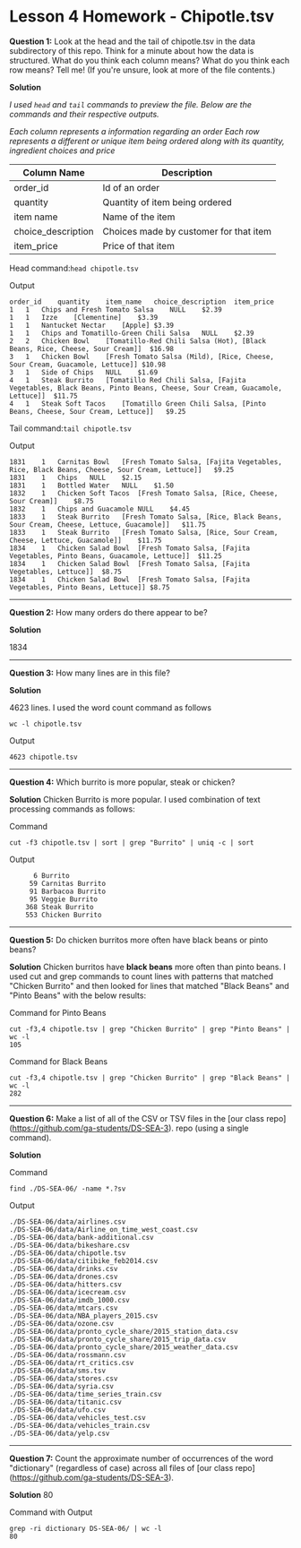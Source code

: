 # Lesson 4 Homework - Chipotle.tsv 

**Question 1:**
Look at the head and the tail of chipotle.tsv in the data subdirectory of this repo. Think for a minute about how the data is structured. What do you think each column means? What do you think each row means? Tell me! (If you're unsure, look at more of the file contents.)

**Solution**

_I used ```head``` and ```tail``` commands to preview the file. Below are the commands and their respective outputs._

_Each column represents a information regarding an order_
_Each row represents a different or unique item being ordered along with its quantity, ingredient choices and price_

|Column Name|Description|
|---|---|
order_id|Id of an order
quantity|Quantity of item being ordered
item name|Name of the item
choice_description|Choices made by customer for that item
item_price|Price of that item

Head command:```head chipotle.tsv ```

Output
```
order_id	quantity	item_name	choice_description	item_price
1	1	Chips and Fresh Tomato Salsa	NULL	$2.39 
1	1	Izze	[Clementine]	$3.39 
1	1	Nantucket Nectar	[Apple]	$3.39 
1	1	Chips and Tomatillo-Green Chili Salsa	NULL	$2.39 
2	2	Chicken Bowl	[Tomatillo-Red Chili Salsa (Hot), [Black Beans, Rice, Cheese, Sour Cream]]	$16.98 
3	1	Chicken Bowl	[Fresh Tomato Salsa (Mild), [Rice, Cheese, Sour Cream, Guacamole, Lettuce]]	$10.98 
3	1	Side of Chips	NULL	$1.69 
4	1	Steak Burrito	[Tomatillo Red Chili Salsa, [Fajita Vegetables, Black Beans, Pinto Beans, Cheese, Sour Cream, Guacamole, Lettuce]]	$11.75 
4	1	Steak Soft Tacos	[Tomatillo Green Chili Salsa, [Pinto Beans, Cheese, Sour Cream, Lettuce]]	$9.25 
```

Tail command:```tail chipotle.tsv ```

Output

```
1831	1	Carnitas Bowl	[Fresh Tomato Salsa, [Fajita Vegetables, Rice, Black Beans, Cheese, Sour Cream, Lettuce]]	$9.25 
1831	1	Chips	NULL	$2.15 
1831	1	Bottled Water	NULL	$1.50 
1832	1	Chicken Soft Tacos	[Fresh Tomato Salsa, [Rice, Cheese, Sour Cream]]	$8.75 
1832	1	Chips and Guacamole	NULL	$4.45 
1833	1	Steak Burrito	[Fresh Tomato Salsa, [Rice, Black Beans, Sour Cream, Cheese, Lettuce, Guacamole]]	$11.75 
1833	1	Steak Burrito	[Fresh Tomato Salsa, [Rice, Sour Cream, Cheese, Lettuce, Guacamole]]	$11.75 
1834	1	Chicken Salad Bowl	[Fresh Tomato Salsa, [Fajita Vegetables, Pinto Beans, Guacamole, Lettuce]]	$11.25 
1834	1	Chicken Salad Bowl	[Fresh Tomato Salsa, [Fajita Vegetables, Lettuce]]	$8.75 
1834	1	Chicken Salad Bowl	[Fresh Tomato Salsa, [Fajita Vegetables, Pinto Beans, Lettuce]]	$8.75 
```
---------

**Question 2:**
How many orders do there appear to be?

**Solution**

1834

---------

**Question 3:**
How many lines are in this file?

**Solution**

4623 lines. I used the word count command as follows

```
wc -l chipotle.tsv
```

Output
```
4623 chipotle.tsv
```

---------

**Question 4:**
Which burrito is more popular, steak or chicken?

**Solution**
Chicken Burrito is more popular. I used combination of text processing commands as follows:

Command
```
cut -f3 chipotle.tsv | sort | grep "Burrito" | uniq -c | sort
```

Output

```
      6 Burrito
     59 Carnitas Burrito
     91 Barbacoa Burrito
     95 Veggie Burrito
    368 Steak Burrito
    553 Chicken Burrito
```

---------

**Question 5:**
Do chicken burritos more often have black beans or pinto beans?

**Solution**
Chicken burritos have **black beans** more often than pinto beans. I used cut and grep commands to count lines with patterns that matched "Chicken Burrito" and then looked for lines that matched "Black Beans" and "Pinto Beans" with the below results:

Command for Pinto Beans

```
cut -f3,4 chipotle.tsv | grep "Chicken Burrito" | grep "Pinto Beans" | wc -l 
105
```

Command for Black Beans

```
cut -f3,4 chipotle.tsv | grep "Chicken Burrito" | grep "Black Beans" | wc -l 
282
```

---------

**Question 6:**
Make a list of all of the CSV or TSV files in the [our class repo] (https://github.com/ga-students/DS-SEA-3). repo (using a single command).

**Solution**

Command 

```
find ./DS-SEA-06/ -name *.?sv
```

Output

```
./DS-SEA-06/data/airlines.csv
./DS-SEA-06/data/Airline_on_time_west_coast.csv
./DS-SEA-06/data/bank-additional.csv
./DS-SEA-06/data/bikeshare.csv
./DS-SEA-06/data/chipotle.tsv
./DS-SEA-06/data/citibike_feb2014.csv
./DS-SEA-06/data/drinks.csv
./DS-SEA-06/data/drones.csv
./DS-SEA-06/data/hitters.csv
./DS-SEA-06/data/icecream.csv
./DS-SEA-06/data/imdb_1000.csv
./DS-SEA-06/data/mtcars.csv
./DS-SEA-06/data/NBA_players_2015.csv
./DS-SEA-06/data/ozone.csv
./DS-SEA-06/data/pronto_cycle_share/2015_station_data.csv
./DS-SEA-06/data/pronto_cycle_share/2015_trip_data.csv
./DS-SEA-06/data/pronto_cycle_share/2015_weather_data.csv
./DS-SEA-06/data/rossmann.csv
./DS-SEA-06/data/rt_critics.csv
./DS-SEA-06/data/sms.tsv
./DS-SEA-06/data/stores.csv
./DS-SEA-06/data/syria.csv
./DS-SEA-06/data/time_series_train.csv
./DS-SEA-06/data/titanic.csv
./DS-SEA-06/data/ufo.csv
./DS-SEA-06/data/vehicles_test.csv
./DS-SEA-06/data/vehicles_train.csv
./DS-SEA-06/data/yelp.csv
```

---------

**Question 7:**
Count the approximate number of occurrences of the word "dictionary" (regardless of case) across all files of [our class repo] (https://github.com/ga-students/DS-SEA-3).

**Solution** 80

Command with Output

```
grep -ri dictionary DS-SEA-06/ | wc -l
80
```
